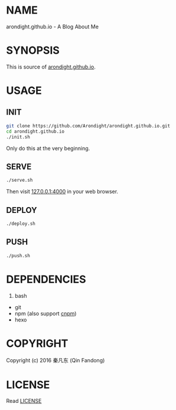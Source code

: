 # NAME

arondight.github.io - A Blog About Me

# SYNOPSIS

This is source of [arondight.github.io][ID_SITE].

[ID_SITE]: http://arondight.github.io "Visit It!"

# USAGE

## INIT

```bash
git clone https://github.com/Arondight/arondight.github.io.git
cd arondight.github.io
./init.sh
```

Only do this at the very beginning.

## SERVE

```bash
./serve.sh
```

Then visit [127.0.0.1:4000](http://127.0.0.1:4000) in your web browser.

## DEPLOY

```bash
./deploy.sh
```

## PUSH

```bash
./push.sh
```

# DEPENDENCIES

1. bash
* git
* npm (also support [cnpm](https://github.com/cnpm/cnpm))
* hexo

# COPYRIGHT

Copyright (c) 2016 秦凡东 (Qin Fandong)

# LICENSE

Read [LICENSE][ID_LICENSE]

[ID_LICENSE]: LICENSE "Read LICENSE"

